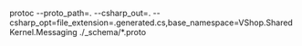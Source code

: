 protoc --proto_path=. --csharp_out=. --csharp_opt=file_extension=.generated.cs,base_namespace=VShop.SharedKernel.Messaging ./_schema/*.proto